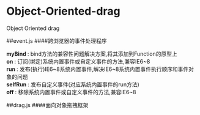 # Object-Oriented-drag
Object Oriented drag

##event.js 
####跨浏览器的事件处理程序

<strong> myBind </strong> : bind方法的兼容性问题解决方案,将其添加到Function的原型上 <br>
<strong> on </strong> : 订阅(绑定)系统内置事件或自定义事件的方法,兼容IE6~8 <br>
<strong> run </strong> : 发布(执行)IE6~8系统内置事件,解决IE6~8系统内置事件执行顺序和事件对象的问题 <br>
<strong> selfRun </strong> : 发布自定义事件(对应系统内置事件的run方法) <br>
<strong> off </strong> :  移除系统内置事件或自定义事件的方法,兼容IE6~8 <br>

##drag.js
####面向对象拖拽框架


